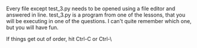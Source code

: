 Every file except test_3.py needs to be opened using a file editor and answered in line. 
test_3.py is a program from one of the lessons, that you will be executing in one of the questions. I can't quite remember which one, but you will have fun.

If things get out of order, hit Ctrl-C or Ctrl-\
